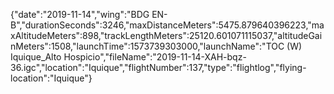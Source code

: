 {"date":"2019-11-14","wing":"BDG EN-B","durationSeconds":3246,"maxDistanceMeters":5475.879640396223,"maxAltitudeMeters":898,"trackLengthMeters":25120.601071115037,"altitudeGainMeters":1508,"launchTime":1573739303000,"launchName":"TOC (W) Iquique_Alto Hospicio","fileName":"2019-11-14-XAH-bqz-36.igc","location":"Iquique","flightNumber":137,"type":"flightlog","flying-location":"Iquique"}

